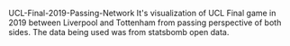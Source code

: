  UCL-Final-2019-Passing-Network
 It's visualization of UCL Final game in 2019 between Liverpool and Tottenham from passing perspective of both sides. The data being used was from statsbomb open data.
